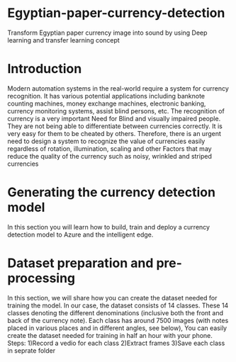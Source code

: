 # Egyptian-paper-currency-detection
Transform Egyptian paper currency image into sound by using Deep learning and transfer learning concept 
# Introduction
Modern automation systems in the real-world require a system for currency recognition. 
It has various potential applications including banknote counting machines, money exchange machines, electronic banking, currency monitoring systems, assist blind persons, etc. The recognition of currency is a very important Need for Blind and visually impaired people. 
They are not being able to differentiate between currencies correctly.
It is very easy for them to be cheated by others. 
Therefore, there is an urgent need to design a system to recognize the value of currencies easily regardless of rotation, illumination, scaling and other Factors that may reduce the quality of the currency such as noisy, wrinkled and striped currencies
# Generating the currency detection model
In this section you will learn how to build, train and deploy a currency detection model to Azure and the intelligent edge.
# Dataset preparation and pre-processing
In this section, we will share how you can create the dataset needed for training the model.
In our case, the dataset consists of 14 classes. These  14 classes denoting the different denominations (inclusive both the front and back of the currency note). Each class has around 7500 images (with notes placed in various places and in different angles, see below), You can easily create the dataset needed for training in half an hour with your phone.
Steps:
1)Record a vedio for each class
2)Extract frames 
3)Save each class in seprate folder


